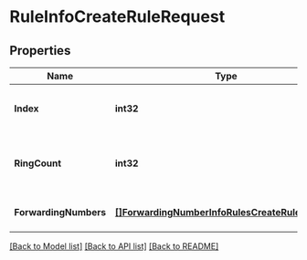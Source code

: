 # RuleInfoCreateRuleRequest

## Properties
Name | Type | Description | Notes
------------ | ------------- | ------------- | -------------
**Index** | **int32** | Forwarding number (or group) ordinal | [optional] [default to null]
**RingCount** | **int32** | Number of rings for a forwarding number (or group) | [optional] [default to null]
**ForwardingNumbers** | [**[]ForwardingNumberInfoRulesCreateRuleRequest**](ForwardingNumberInfoRulesCreateRuleRequest.md) | Forwarding number (or group) data | [optional] [default to null]

[[Back to Model list]](../README.md#documentation-for-models) [[Back to API list]](../README.md#documentation-for-api-endpoints) [[Back to README]](../README.md)


